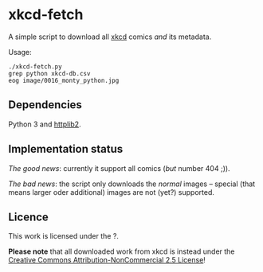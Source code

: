 
# xkcd-fetch
A simple script to download all [xkcd](https://www.xkcd.com/) comics *and* its metadata.

Usage:

	./xkcd-fetch.py
	grep python xkcd-db.csv
	eog image/0016_monty_python.jpg

## Dependencies
Python 3 and [httplib2](https://code.google.com/p/httplib2/).

## Implementation status
*The good news*: currently it support all comics (*but* number 404 ;)).

*The bad news*: the script only downloads the *normal* images – special (that means larger oder additional) images are not (yet?) supported.

## Licence

This work is licensed under the ?.

**Please note** that all downloaded work from xkcd is instead under the [Creative Commons Attribution-NonCommercial 2.5 License](http://creativecommons.org/licenses/by-nc/2.5/)!

